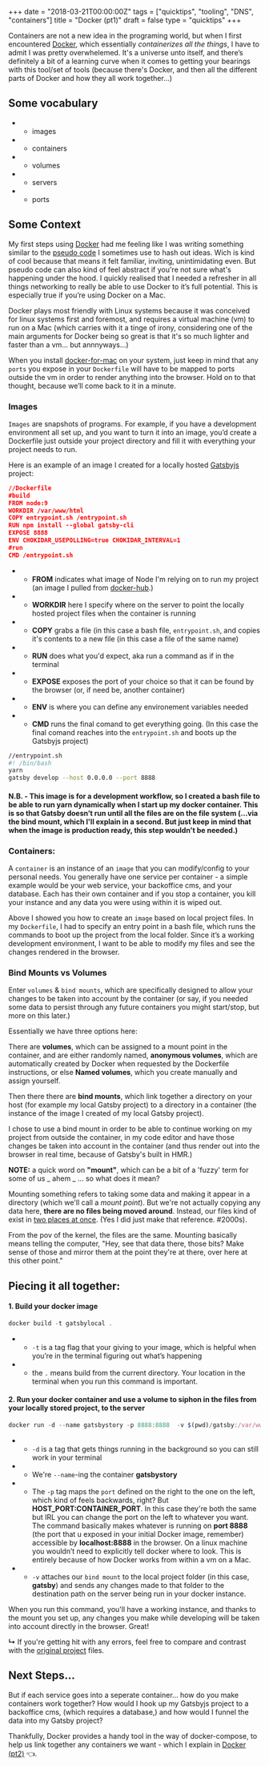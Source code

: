 +++
date = "2018-03-21T00:00:00Z"
tags = ["quicktips", "tooling", "DNS", "containers"]
title = "Docker (pt1)"
draft = false
type = "quicktips"
+++

Containers are not a new idea in the programing world, but when I first encountered <a href="https://www.google.fr/search?q=docker&ie=utf-8&oe=utf-8&client=firefox-b-ab&gfe_rd=cr&dcr=0&ei=pYytWvXgFvGZX6LjsbgN" target="_blank">Docker</a>, which essentially _containerizes all the things_, I have to admit I was pretty overwhelemed. It's a universe unto itself, and there’s definitely a bit of a learning curve when it comes to getting your bearings with this tool/set of tools (because there's Docker, and then all the different parts of Docker and how they all work together...)

## Some vocabulary

* * images
* * containers
* * volumes
* * servers
* * ports

## Some Context

My first steps using <a href="https://www.docker.com" target="_blank">Docker</a> had me feeling like I was writing something similar to the <a href=“https://en.wikipedia.org/wiki/Pseudocode” target="_blank">pseudo code</a> I sometimes use to hash out ideas. Wich is kind of cool because that means it felt familiar, inviting, unintimidating even. But pseudo code can also kind of feel abstract if you're not sure what's happening under the hood. I quickly realised that I needed a refresher in all things networking to really be able to use Docker to it’s full potential. This is especially true if you’re using Docker on a Mac.

Docker plays most friendly with Linux systems because it was conceived for linux systems first and foremost, and requires a virtual machine (vm) to run on a Mac (which carries with it a tinge of irony, considering one of the main arguments for Docker being so great is that it's so much lighter and faster than a vm... but annnyways...)

When you install <a href="https://docs.docker.com/docker-for-mac/" target="_blank">docker-for-mac</a> on your system, just keep in mind that any `ports` you expose in your `Dockerfile` will have to be mapped to ports outside the vm in order to render anything into the browser. Hold on to that thought, because we’ll come back to it in a minute.

### Images

`Images` are snapshots of programs. For example, if you have a development environment all set up, and you want to turn it into an image, you’d create a Dockerfile just outside your project directory and fill it with everything your project needs to run.

Here is an example of an image I created for a locally hosted <a href="https://www.gatsbyjs.org" target="_blank">Gatsbyjs</a> project:

```JSON
//Dockerfile
#build
FROM node:9
WORKDIR /var/www/html
COPY entrypoint.sh /entrypoint.sh
RUN npm install --global gatsby-cli
EXPOSE 8888
ENV CHOKIDAR_USEPOLLING=true CHOKIDAR_INTERVAL=1
#run
CMD /entrypoint.sh
```

* * **FROM** indicates what image of Node I'm relying on to run my project (an image I pulled from <a href="https://hub.docker.com/" target="_blank">docker-hub</a>.)
* * **WORKDIR** here I specify where on the server to point the locally hosted project files when the container is running
* * **COPY** grabs a file (in this case a bash file, `entrypoint.sh`, and copies it's contents to a new file (in this case a file of the same name)
* * **RUN** does what you'd expect, aka run a command as if in the terminal
* * **EXPOSE** exposes the port of your choice so that it can be found by the browser (or, if need be, another container)
* * **ENV** is where you can define any environement variables needed
* * **CMD** runs the final comand to get everything going. (In this case the final comand reaches into the `entrypoint.sh` and boots up the Gatsbyjs project)

```Bash
//entrypoint.sh
#! /bin/bash
yarn
gatsby develop --host 0.0.0.0 --port 8888
```

#### N.B. - This image is for a development workflow, so I created a bash file to be able to run yarn dynamically when I start up my docker container. This is so that Gatsby doesn’t run until all the files are on the file system (...via the bind mount, which I'll explain in a second. But just keep in mind that when the image is production ready, this step wouldn't be needed.)

### Containers:

A `container` is an instance of an `image` that you can modify/config to your personal needs. You generally have one service per container - a simple example would be your web service, your backoffice cms, and your database. Each has their own container and if you stop a container, you kill your instance and any data you were using within it is wiped out.

Above I showed you how to create an `image` based on local project files. In my `Dockerfile`, I had to specify an entry point in a bash file, which runs the commands to boot up the project from the local folder. Since it’s a working development environment, I want to be able to modify my files and see the changes rendered in the browser.

### Bind Mounts vs Volumes

Enter `volumes` & `bind mounts`, which are specifically designed to allow your changes to be taken into account by the container (or say, if you needed some data to persist through any future containers you might start/stop, but more on this later.)

Essentially we have three options here:

There are **volumes**, which can be assigned to a mount point in the container, and are either randomly named, **anonymous volumes**, which are automatically created by Docker when requested by the Dockerfile instructions, or else **Named volumes**, which you create manually and assign yourself.

Then there there are **bind mounts**, which link together a directory on your host (for example my local Gatsby project) to a directory in a container (the instance of the image I created of my local Gatsby project).

I chose to use a bind mount in order to be able to continue working on my project from outside the container, in my code editor and have those changes be taken into account in the container (and thus render out into the browser in real time, because of Gatsby's built in HMR.)

**NOTE:** a quick word on **"mount"**, which can be a bit of a 'fuzzy' term for some of us _ ahem _ ... so what does it mean?

Mounting something refers to taking some data and making it appear in a directory (which we'll call a _mount point_). But we're not actually copying any data here, **there are no files being moved around**. Instead, our files kind of exist in <a href="https://www.youtube.com/watch?v=OMlYpH1lOYg" target="_blank">two places at once</a>. (Yes I did just make that reference. #2000s).

From the pov of the kernel, the files are the same. Mounting basically means telling the computer, "Hey, see that data there, those bits? Make sense of those and mirror them at the point they're at there, over here at this other point."

## Piecing it all together:

#### 1. Build your docker image

```javascript
docker build -t gatsbylocal .
```

* * `-t` is a tag flag that your giving to your image, which is helpful when you’re in the terminal figuring out what’s happening
* * the `.` means build from the current directory. Your location in the terminal when you run this command is important.

#### 2. Run your docker container and use a volume to siphon in the files from your locally stored project, to the server

```javascript
docker run -d --name gatsbystory -p 8888:8888  -v $(pwd)/gatsby:/var/www/html  gatsbylocal  
```

* * `-d` is a tag that gets things running in the background so you can still work in your terminal
* * We're `--name`-ing the container **gatsbystory**
* * The `-p` tag maps the `port` defined on the right to the one on the left, which kind of feels backwards, right? But **HOST_PORT:CONTAINER_PORT**. In this case they're both the same but IRL you can change the port on the left to whatever you want. The command basically makes whatever is running on **port 8888** (the port that u exposed in your initial Docker image, remember) accessible by **localhost:8888** in the browser. On a linux machine you wouldn’t need to explicitly tell docker where to look. This is entirely because of how Docker works from within a vm on a Mac.
* * `-v` attaches our `bind mount` to the local project folder (in this case, **gatsby**) and sends any changes made to that folder to the destination path on the server being run in your docker instance.

When you run this command, you'll have a working instance, and thanks to the mount you set up, any changes you make while developing will be taken into account directly in the browser. Great!

**↳** If you're getting hit with any errors, feel free to compare and contrast with the <a href="https://github.com/elizasj/gatsby-story-cockpit-docker" target="_blank">original project</a> files.

## Next Steps...

But if each service goes into a seperate container... how do you make containers work together? How would I hook up my Gatsbyjs project to a backoffice cms, (which requires a database,) and how would I funnel the data into my Gatsby project?

Thankfully, Docker provides a handy tool in the way of docker-compose, to help us link together any containers we want - which I explain in <a href="https://www.unicornsfartpixels.com/quicktips/2018-03-15docker-compose/" target="_blank">Docker (pt2)</a> 👈.
